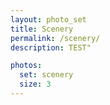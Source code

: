 ```yaml
---
layout: photo_set
title: Scenery
permalink: /scenery/
description: TEST"

photos:
  set: scenery
  size: 3
---
```

